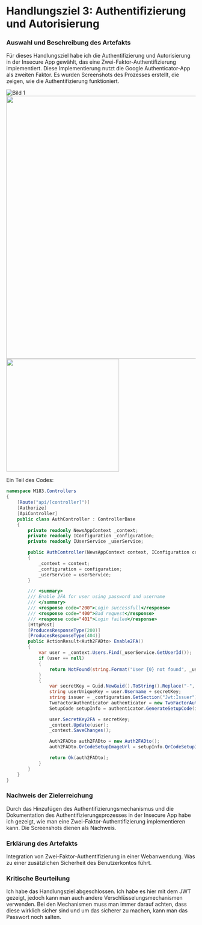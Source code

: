 # Handlungsziel 3: Authentifizierung und Autorisierung

### Auswahl und Beschreibung des Artefakts
Für dieses Handlungsziel habe ich die Authentifizierung und Autorisierung in der Insecure App gewählt, das eine Zwei-Faktor-Authentifizierung implementiert. Diese Implementierung nutzt die Google Authenticator-App als zweiten Faktor. Es wurden Screenshots des Prozesses erstellt, die zeigen, wie die Authentifizierung funktioniert.

![Bild 1](https://github.com/BigDipsey/BruhinElvis-LB183/assets/89131634/ba42ba74-86e2-4ab6-92a6-f764d407b370)
<img src="https://github.com/BigDipsey/BruhinElvis-LB183/assets/89131634/f3fc883b-b264-44a2-8995-4c465e6a4c1a" style="height: 700;">
<img src="https://github.com/BigDipsey/BruhinElvis-LB183/assets/89131634/7a3f7af9-d988-448d-8c2e-794d94de7983" width="300">

Ein Teil des Codes:
```C#
namespace M183.Controllers
{
    [Route("api/[controller]")]
    [Authorize]
    [ApiController]
    public class AuthController : ControllerBase
    {
        private readonly NewsAppContext _context;
        private readonly IConfiguration _configuration;
        private readonly IUserService _userService;

        public AuthController(NewsAppContext context, IConfiguration configuration, IUserService userService)
        {
            _context = context;
            _configuration = configuration;
            _userService = userService;
        }

        /// <summary>
        /// Enable 2FA for user using password and username
        /// </summary>
        /// <response code="200">Login successfull</response>
        /// <response code="400">Bad request</response>
        /// <response code="401">Login failed</response>
        [HttpPost]
        [ProducesResponseType(200)]
        [ProducesResponseType(404)]
        public ActionResult<Auth2FADto> Enable2FA()
        {
            var user = _context.Users.Find(_userService.GetUserId());
            if (user == null)
            {
                return NotFound(string.Format("User {0} not found", _userService.GetUsername()));
            }
            {
                var secretKey = Guid.NewGuid().ToString().Replace("-", "").Substring(0, 10);
                string userUniqueKey = user.Username + secretKey;
                string issuer = _configuration.GetSection("Jwt:Issuer").Value!;
                TwoFactorAuthenticator authenticator = new TwoFactorAuthenticator();
                SetupCode setupInfo = authenticator.GenerateSetupCode(issuer, user.Username, userUniqueKey, false, 3);

                user.SecretKey2FA = secretKey;
                _context.Update(user);
                _context.SaveChanges();

                Auth2FADto auth2FADto = new Auth2FADto();
                auth2FADto.QrCodeSetupImageUrl = setupInfo.QrCodeSetupImageUrl;

                return Ok(auth2FADto);
            }
        }
    }
}

```


### Nachweis der Zielerreichung
Durch das Hinzufügen des Authentifizierungsmechanismus und die Dokumentation des Authentifizierungsprozesses in der Insecure App habe ich gezeigt, wie man eine Zwei-Faktor-Authentifizierung implementieren kann. Die Screenshots dienen als Nachweis.

### Erklärung des Artefakts
Integration von Zwei-Faktor-Authentifizierung in einer Webanwendung. Was zu einer zusätzlichen Sicherheit des Benutzerkontos führt.

### Kritische Beurteilung
Ich habe das Handlungsziel abgeschlossen. Ich habe es hier mit dem JWT gezeigt, jedoch kann man auch andere Verschlüsselungsmechanismen verwenden. Bei den Mechanismen muss man immer darauf achten, dass diese wirklich sicher sind und um das sicherer zu machen, kann man das Passwort noch salten.
